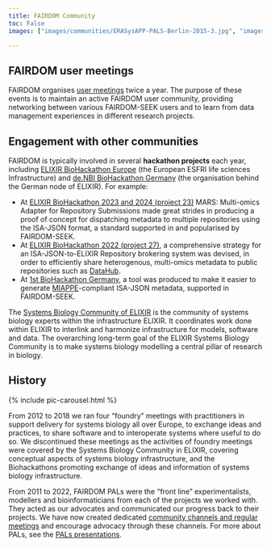 ```yaml
---
title: FAIRDOM Community
toc: False
images: ["images/communities/ERASysAPP-PALS-Berlin-2015-3.jpg", "images/communities/Gruppe_15-09-15_0005_a_0.jpg","images/communities/neu1.jpg","images/communities/neu7.jpg","images/communities/neu8.jpg", "images/communities/old1.jpg", "images/communities/old2.jpg", "images/communities/old5.jpg", "images/communities/Workshop_Olga_Krebs_157.jpg"]

---
```


## FAIRDOM user meetings

FAIRDOM organises [user meetings](https://fair-dom.org/events) twice a year. The purpose of these events is to maintain an active FAIRDOM user community, providing networking between various FAIRDOM-SEEK users and to learn from data management experiences in different research projects. 

## Engagement with other communities

FAIRDOM is typically involved in several **hackathon projects** each year, including [ELIXIR BioHackathon Europe](https://biohackathon-europe.org) (the European ESFRI life sciences Infrastructure) and [de.NBI BioHackathon Germany](https://www.denbi.de/de-nbi-events) (the organisation behind the German node of ELIXIR). For example:

- At [ELIXIR BioHackathon 2023 and 2024 (project 23)](https://github.com/elixir-europe/biohackathon-projects-2024/blob/main/23.md) MARS: Multi-omics Adapter for Repository Submissions made great strides in producing a proof of concept for dispatching metadata to multiple repositories using the ISA-JSON format, a standard supported in and popularised by FAIRDOM-SEEK.
- At [ELIXIR BioHackathon 2022 (project 27)](https://github.com/elixir-europe/biohackathon-projects-2022/blob/main/27/paper.md), a comprehensive strategy for an ISA-JSON-to-ELIXIR Repository brokering system was devised, in order to efficiently share heterogenous, multi-omics metadata to public repositories such as [DataHub](/fairdom-in-use/Datahub).
- At [1st BioHackathon Germany](https://www.denbi.de/de-nbi-events/1479-miappe-wizard-enabling-easy-creation-of-miappe-compliant-isa-metadata-for-plant-phenotyping-experiments), a tool was produced to make it easier to generate [MIAPPE](/fairdom-in-use/plant-is-and-miappe)-compliant ISA-JSON metadata, supported in FAIRDOM-SEEK. 

The [Systems Biology Community of ELIXIR](https://elixir-europe.org/communities/systems-biology) is the community of systems biology experts within the infrastructure ELIXIR. It coordinates work done within ELIXIR to interlink and harmonize infrastructure for models, software and data. The overarching long-term goal of the ELIXIR Systems Biology Community is to make systems biology modelling a central pillar of research in biology.

## History

{% include pic-carousel.html %}

From 2012 to 2018 we ran four “foundry” meetings with practitioners in support delivery for systems biology all over Europe, to exchange ideas and practices, to share software and to interoperate systems where useful to do so. We discontinued these meetings as the activities of foundry meetings were covered by the Systems Biology Community in ELIXIR, covering  conceptual aspects of systems biology infrastructure, and the Biohackathons promoting exchange of ideas and information of systems biology infrastructure.

From 2011 to 2022, FAIRDOM PALs were the “front line” experimentalists, modellers and bioinformaticians from each of the projects we worked with. They acted as our advocates and communicated our progress back to their projects. We have now created dedicated [community channels and regular meetings](/get_involved) and encourage advocacy through these channels. For more about PALs, see the [PALs presentations](https://fairdomhub.org/presentations?filter%5Bquery%5D=pals&order=created_at_desc). 
